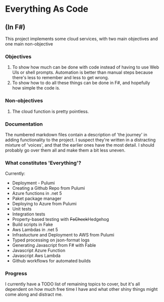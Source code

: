 # Everything As Code
## (In F#)
This project implements some cloud services, with two main objectives and one main non-objective
### Objectives
1. To show how much can be done with code instead of having to use Web UIs or shell prompts. Automation is better than manual steps because there's less to remember and less to get wrong.
2. To show how to do all these things can be done in F#, and hopefully how simple the code is.
### Non-objectives
1. The cloud function is pretty pointless.
### Documentation
The numbered markdown files contain a description of 'the journey' in adding functionality to the project. 
I suspect they're written in a distracting mixture of 'voices', and that the earlier ones have the most detail. 
I should probably go over them all and make them a bit less uneven.
### What constitutes 'Everything'?
Currently:
* Deployment - Pulumi
* Creating a Github Repo from Pulumi
* Azure functions in .net 5
* Paket package manager
* Deploying to Azure from Pulumi
* Unit tests
* Integration tests
* Property-based testing with ~~FsCheck~~Hedgehog
* Build scripts in Fake
* Aws Lambdas in .net 5
* Infrastucture and Deployment to AWS from Pulumi 
* Typed processing on json-format logs
* Generating Javascript from F# with Fable
* Javascript Azure Function
* Javascript Aws Lambda
* Github workflows for automated builds
### Progress
I currently have a TODO list of remaining topics to cover, but it's all dependent on how much free time I have and what other shiny things might come along and distract me.
